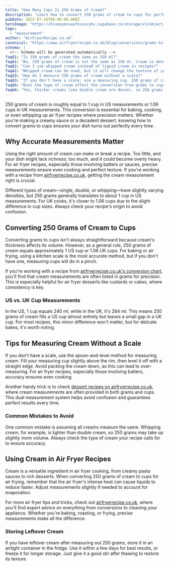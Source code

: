 ```yaml
---
title: "How Many Cups Is 250 Grams of Cream?"
description: "Learn how to convert 250 grams of cream to cups for perfect baking and cooking every time. Includes UK and US measurements."
pubDate: 2025-07-26T00:00:00.000Z
heroImage: "https://klueoymssxwfnxsvcyhv.supabase.co/storage/v1/object/public/Shmucket/how-many-cups-is-250-grams-of-cream.png"
tags:
  - "measurement"
author: "AirFryerRecipe.co.uk"
canonical: "https://www.airfryerrecipe.co.uk/blog/conversions/grams-to-cups/how-many-cups-is-250-grams-of-cream"
schema: |
  <!-- Schema will be generated automatically -->
faqQ1: "Is 250 grams of cream the same as 250 ml?"
faqA1: "No, 250 grams of cream is not the same as 250 ml. Cream is denser than water, so 250 grams takes up slightly less volume. In US measurements, 250 grams of cream is roughly 1 cup (240 ml), while in the UK, it's about 1.06 cups (284 ml). Always weigh cream for accuracy in baking."
faqQ2: "Can I use whipped cream instead of liquid cream in recipes?"
faqA2: "Whipped cream can be used, but it will change the texture of your dish. Since whipped cream has air incorporated, 250 grams will take up more volume than liquid cream. For baking or air frying, stick to the type of cream specified in the recipe for best results."
faqQ3: "How do I measure 250 grams of cream without a scale?"
faqA3: "If you don't have a scale, use a measuring cup. 250 grams of cream is roughly 1 US cup or 1.06 UK cups. Spoon the cream into the cup without packing it down, then level it off with a straight edge for the most accurate measurement."
faqQ4: "Does the type of cream affect the conversion from grams to cups?"
faqA4: "Yes, thicker creams like double cream are denser, so 250 grams will take up slightly less volume than lighter creams like single or whipping cream. Always check your recipe for the specific type of cream required to ensure accurate measurements."
---
```

<p>250 grams of cream is roughly equal to 1 cup in US measurements or 1.06 cups in UK measurements. This conversion is essential for baking, cooking, or even whipping up air fryer recipes where precision matters. Whether you're making a creamy sauce or a decadent dessert, knowing how to convert grams to cups ensures your dish turns out perfectly every time.</p>

<h2>Why Accurate Measurements Matter</h2>  
<p>Using the right amount of cream can make or break a recipe. Too little, and your dish might lack richness; too much, and it could become overly heavy. For air fryer recipes, especially those involving batters or sauces, precise measurements ensure even cooking and perfect texture. If you're working with a recipe from <a href=https://www.airfryerrecipe.co.uk/recipes>airfryerrecipe.co.uk</a>, getting the cream measurement right is crucial.</p>  

<p>Different types of cream—single, double, or whipping—have slightly varying densities, but 250 grams generally translates to about 1 cup in US measurements. For UK cooks, it's closer to 1.06 cups due to the slight difference in cup sizes. Always check your recipe's origin to avoid confusion.</p>  

<h2>Converting 250 Grams of Cream to Cups</h2>  
<p>Converting grams to cups isn't always straightforward because cream's thickness affects its volume. However, as a general rule, 250 grams of cream equals approximately 1 US cup or 1.06 UK cups. For baking or air frying, using a kitchen scale is the most accurate method, but if you don't have one, measuring cups will do in a pinch.</p>  

<p>If you're working with a recipe from <a href=https://www.airfryerrecipe.co.uk/air-fryer-conversion-chart>airfryerrecipe.co.uk's conversion chart</a>, you'll find that cream measurements are often listed in grams for precision. This is especially helpful for air fryer desserts like custards or cakes, where consistency is key.</p>  

<h3>US vs. UK Cup Measurements</h3>  
<p>In the US, 1 cup equals 240 ml, while in the UK, it's 284 ml. This means 250 grams of cream fills a US cup almost entirely but leaves a small gap in a UK cup. For most recipes, this minor difference won't matter, but for delicate bakes, it's worth noting.</p>  

<h2>Tips for Measuring Cream Without a Scale</h2>  
<p>If you don't have a scale, use the spoon-and-level method for measuring cream. Fill your measuring cup slightly above the rim, then level it off with a straight edge. Avoid packing the cream down, as this can lead to over-measuring. For air fryer recipes, especially those involving batters, accuracy ensures even cooking.</p>  

<p>Another handy trick is to check <a href=https://www.airfryerrecipe.co.uk/recipe-category/dessert>dessert recipes on airfryerrecipe.co.uk</a>, where cream measurements are often provided in both grams and cups. This dual measurement system helps avoid confusion and guarantees perfect results every time.</p>  

<h3>Common Mistakes to Avoid</h3>  
<p>One common mistake is assuming all creams measure the same. Whipping cream, for example, is lighter than double cream, so 250 grams may take up slightly more volume. Always check the type of cream your recipe calls for to ensure accuracy.</p>  

<h2>Using Cream in Air Fryer Recipes</h2>  
<p>Cream is a versatile ingredient in air fryer cooking, from creamy pasta sauces to rich desserts. When converting 250 grams of cream to cups for air frying, remember that the air fryer's intense heat can cause liquids to reduce faster. Adjust measurements slightly if needed to account for evaporation.</p>  

<p>For more air fryer tips and tricks, check out <a href=https://www.airfryerrecipe.co.uk>airfryerrecipe.co.uk</a>, where you'll find expert advice on everything from conversions to cleaning your appliance. Whether you're baking, roasting, or frying, precise measurements make all the difference.</p>  

<h3>Storing Leftover Cream</h3>  
<p>If you have leftover cream after measuring out 250 grams, store it in an airtight container in the fridge. Use it within a few days for best results, or freeze it for longer storage. Just give it a good stir after thawing to restore its texture.</p>
